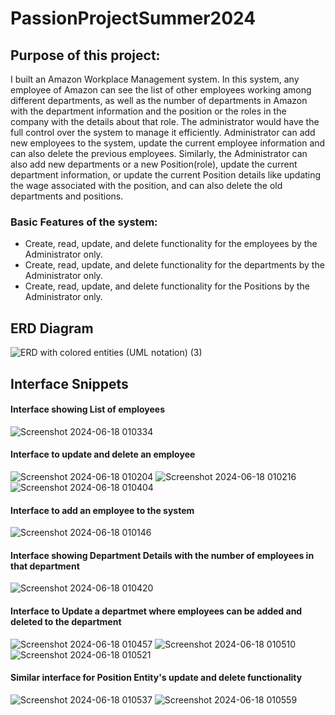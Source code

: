 # PassionProjectSummer2024

## Purpose of this project:
I built an Amazon Workplace Management system. In this system, any employee of Amazon can see the list of other employees working among different 
departments, as well as the number of departments in Amazon with the department information and the position or the roles in the company with the 
details about that role. 
The administrator would have the full control over the system to manage it efficiently. Administrator can add new employees to the system, update the
current employee information and can also delete the previous employees. Similarly, the Administrator can also add new departments or a new Position(role), update the current 
department information, or update the current Position details like updating the wage associated with the position, and can also delete the old departments and positions.

### Basic Features of the system:
- Create, read, update, and delete functionality for the employees by the Administrator only.
- Create, read, update, and delete functionality for the departments by the Administrator only.
- Create, read, update, and delete functionality for the Positions by the Administrator only.

## ERD Diagram 
![ERD with colored entities (UML notation) (3)](https://github.com/AmanKaur1011/PassionProjectSummer2024/assets/156178926/bb2f3a18-4919-4cf1-a7b3-8e0283d7fe9b)

## Interface Snippets
#### Interface showing List of employees 
![Screenshot 2024-06-18 010334](https://github.com/AmanKaur1011/PassionProjectSummer2024/assets/156178926/3a276693-b71a-4751-8d29-29a4c8903747)

#### Interface to update and delete an employee 
![Screenshot 2024-06-18 010204](https://github.com/AmanKaur1011/PassionProjectSummer2024/assets/156178926/13df3901-cc79-4a55-a1e2-d46204d12ccb)
![Screenshot 2024-06-18 010216](https://github.com/AmanKaur1011/PassionProjectSummer2024/assets/156178926/5889ae65-14ff-4cab-922a-05a6736803b4)
![Screenshot 2024-06-18 010404](https://github.com/AmanKaur1011/PassionProjectSummer2024/assets/156178926/49b13211-b1ce-41e1-ad3a-0040054390ec)

#### Interface to add an employee to the system
![Screenshot 2024-06-18 010146](https://github.com/AmanKaur1011/PassionProjectSummer2024/assets/156178926/935d899d-e8fa-4a32-be29-5bfb881dd224)

#### Interface showing Department Details with the number of employees in that department
![Screenshot 2024-06-18 010420](https://github.com/AmanKaur1011/PassionProjectSummer2024/assets/156178926/437e85a0-fe6e-4180-a6c7-adbb0de4253b)

#### Interface to Update a departmet where employees can be added and deleted to the department
![Screenshot 2024-06-18 010457](https://github.com/AmanKaur1011/PassionProjectSummer2024/assets/156178926/4dcd9864-e7ed-4451-8868-ab8e54fe8998)
![Screenshot 2024-06-18 010510](https://github.com/AmanKaur1011/PassionProjectSummer2024/assets/156178926/5105f972-211a-4a42-95bd-8c1c40588848)
![Screenshot 2024-06-18 010521](https://github.com/AmanKaur1011/PassionProjectSummer2024/assets/156178926/076de308-4500-44bb-8311-1247110dadf0)

#### Similar interface for Position Entity's update and delete functionality
![Screenshot 2024-06-18 010537](https://github.com/AmanKaur1011/PassionProjectSummer2024/assets/156178926/2cc6026b-9106-4189-9bde-36bd07eea4a4)
![Screenshot 2024-06-18 010559](https://github.com/AmanKaur1011/PassionProjectSummer2024/assets/156178926/7287efb6-cbb7-4a0c-b8b4-75e2e13458b2)






